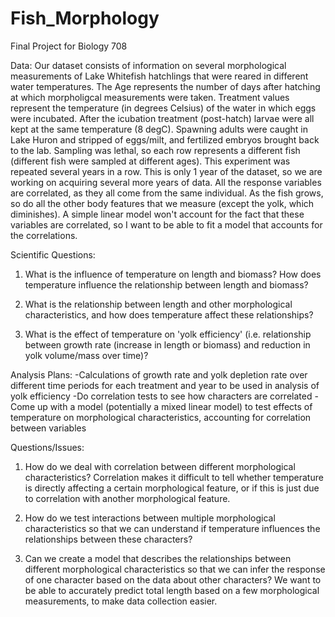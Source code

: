 # Fish_Morphology
Final Project for Biology 708

Data:
Our dataset consists of information on several morphological measurements of Lake Whitefish hatchlings that were reared in different water temperatures. The Age represents the number of days after hatching at which morpholigcal measurements were taken. Treatment values represent the temperature (in degrees Celsius) of the water in which eggs were incubated. After the icubation treatment (post-hatch) larvae were all kept at the same temperature (8 degC). Spawning adults were caught in Lake Huron and stripped of eggs/milt, and fertilized embryos brought back to the lab. Sampling was lethal, so each row represents a different fish (different fish were sampled at different ages). This experiment was repeated several years in a row. This is only 1 year of the dataset, so we are working on acquiring several more years of data. All the response variables are correlated, as they all come from the same individual. As the fish grows, so do all the other body features that we measure (except the yolk, which diminishes). A simple linear model won't account for the fact that these variables are correlated, so I want to be able to fit a model that accounts for the correlations.

Scientific Questions:
1. What is the influence of temperature on length and biomass? How does temperature influence the relationship between length and biomass?

2. What is the relationship between length and other morphological characteristics, and how does temperature affect these relationships?

3. What is the effect of temperature on 'yolk efficiency' (i.e. relationship between growth rate (increase in length or biomass) and reduction in yolk volume/mass over time)?

Analysis Plans:
-Calculations of growth rate and yolk depletion rate over different time periods for each treatment and year to be used in analysis of yolk efficiency
-Do correlation tests to see how characters are correlated
-Come up with a model (potentially a mixed linear model) to test effects of temperature on morphological characteristics, accounting for correlation between variables

Questions/Issues:
1. How do we deal with correlation between different morphological characteristics? Correlation makes it difficult to tell whether temperature is directly affecting a certain morphological feature, or if this is just due to correlation with another morphological feature.

2. How do we test interactions between multiple morphological characteristics so that we can understand if temperature influences the relationships between these characters?

3. Can we create a model that describes the relationships between different morphological characteristics so that we can infer the response of one character based on the data about other characters? We want to be able to accurately predict total length based on a few morphological measurements, to make data collection easier.